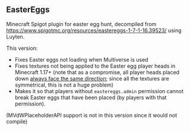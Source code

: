 ## EasterEggs
Minecraft Spigot plugin for easter egg hunt, decompiled from https://www.spigotmc.org/resources/eastereggs-1-7-1-16.39523/ using Luyten.

This version:
* Fixes Easter eggs not loading when Multiverse is used
* Fixes textures not being applied to the Easter egg player heads in Minecraft 1.17+ (note that as a compromise, all player heads placed down [always face the same direction](https://github.com/deanveloper/SkullCreator/issues/18); since all the textures are symmetrical, this is not a huge problem)
* Makes it so that players without `eastereggs.admin` permission cannot break Easter eggs that have been placed (by players with that permission).<br>

(MVdWPlaceholderAPI support is not in this version since it would not compile)  